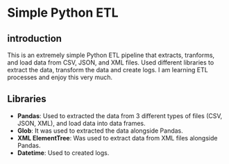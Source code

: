 # Simple Python ETL

## introduction

This is an extremely simple Python ETL pipeline that extracts, tranforms, and load data from CSV, JSON, and XML files. Used different libraries to extract the data, transform the data and create logs. I am learning ETL processes and enjoy this very much.

## Libraries

- **Pandas**: Used to extracted the data from 3 different types of files (CSV, JSON, XML), and load data into data frames.
- **Glob**: It was used to extracted the data alongside Pandas.
- **XML ElementTree**: Was used to extract data from XML files alongside Pandas.
- **Datetime**: Used to created logs.
